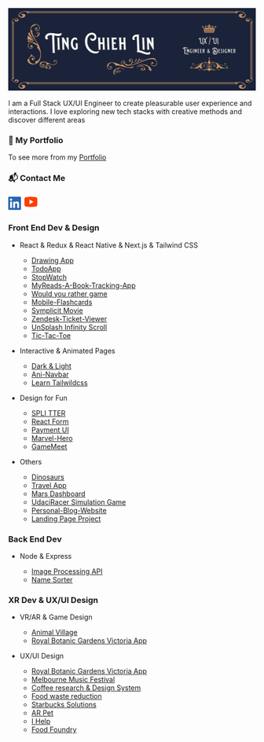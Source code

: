 <img src='./img/TCL-header.png' alt='TCL-header'/>

I am a Full Stack UX/UI Engineer to create pleasurable user experience and interactions. I love exploring
new tech stacks with creative methods and discover different areas

### 💼 My Portfolio

To see more from my [Portfolio](https://tingchiehlin.com/)

### 📬 Contact Me

<div align="left">
    <a href="https://www.linkedin.com/in/cooloojayoo/" title="Linked-in"><img src='./img/linkedIn.png' alt='linkedIn' width="26" height="27"/></a>
    <a align="bottom" href="https://www.youtube.com/channel/UC1rMgKD4Rn-7aVcymjlvhfQ" title="Youtube"><img src='./img/youtube.png' alt='youtube' width="32" height="33"/></a>
</div>

### Front End Dev & Design

- React & Redux & React Native & Next.js & Tailwind CSS

  - [Drawing App](https://github.com/TingChiehLin/drawing-board)
  - [TodoApp](https://github.com/TingChiehLin/todoapp)
  - [StopWatch](https://github.com/TingChiehLin/stopwatch)
  - [MyReads-A-Book-Tracking-App](https://github.com/TingChiehLin/MyReads-A-Book-Tracking-App)
  - [Would you rather game](https://github.com/TingChiehLin/Would-You-Rather-Game)
  - [Mobile-Flashcards](https://github.com/TingChiehLin/Mobile-Flashcards)
  - [Symplicit Movie](https://github.com/TingChiehLin/movie-symplicit)
  - [Zendesk-Ticket-Viewer](https://github.com/TingChiehLin/Zendesk-TicketViewer)
  - [UnSplash Infinity Scroll](https://github.com/TingChiehLin/unsplash-infinity-scroll)
  - [Tic-Tac-Toe](https://github.com/TingChiehLin/Tic-Tac-Toe)

- Interactive & Animated Pages

  - [Dark & Light](https://github.com/TingChiehLin/darkmode-toggle)
  - [Ani-Navbar](https://github.com/TingChiehLin/navbar-ani)
  - [Learn Tailwildcss](https://github.com/TingChiehLin/learn-tailwildcss)

- Design for Fun

  - [SPLI TTER](https://github.com/TingChiehLin/spli-tter-ui)
  - [React Form](https://github.com/TingChiehLin/react-validatedForm)
  - [Payment UI](https://github.com/TingChiehLin/payment-ui)
  - [Marvel-Hero](https://github.com/TingChiehLin/marvel-hero)
  - [GameMeet](https://gamemeet.vercel.app/)

- Others

  - [Dinosaurs](https://github.com/TingChiehLin/Dinosaurs)
  - [Travel App](https://github.com/TingChiehLin/Travel-App)
  - [Mars Dashboard](https://github.com/TingChiehLin/Mars-Dashboard)
  - [UdaciRacer Simulation Game](https://github.com/TingChiehLin/UdaciRacer-Sim)
  - [Personal-Blog-Website](https://github.com/TingChiehLin/Personal-Blog-Website)
  - [Landing Page Project](https://github.com/TingChiehLin/Landing-Page)

### Back End Dev

- Node & Express

  - [Image Processing API](https://github.com/TingChiehLin/image-processing-api)
  - [Name Sorter](https://github.com/TingChiehLin/name-sorter)

### XR Dev & UX/UI Design

- VR/AR & Game Design

  - [Animal Village](https://tingchiehlin.com/animalvillage)
  - [Royal Botanic Gardens Victoria App](https://tingchiehlin.com/royalbotanicgarden)

- UX/UI Design

  - [Royal Botanic Gardens Victoria App](https://tingchiehlin.com/royalbotanicgarden)
  - [Melbourne Music Festival](https://tingchiehlin.com/musicfestival)
  - [Coffee research & Design System](https://tingchiehlin.com/coffeeresearch)
  - [Food waste reduction](https://tingchiehlin.com/foodwaste)
  - [Starbucks Solutions](https://tingchiehlin.com/startbucks)
  - [AR Pet](https://tingchiehlin.com/arpet)
  - [I Help](https://tingchiehlin.com/ihelp)
  - [Food Foundry](https://tingchiehlin.com/foodfoundry)
